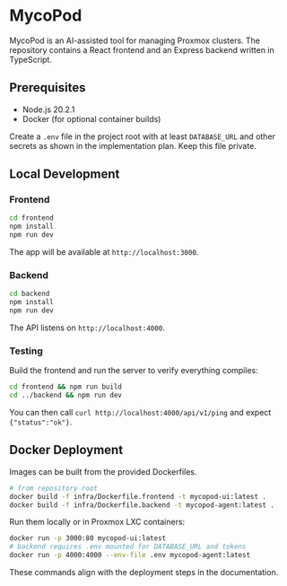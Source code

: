 # MycoPod

MycoPod is an AI-assisted tool for managing Proxmox clusters. The repository contains a React frontend and an Express backend written in TypeScript.

## Prerequisites
- Node.js 20.2.1
- Docker (for optional container builds)

Create a `.env` file in the project root with at least `DATABASE_URL` and other secrets as shown in the implementation plan. Keep this file private.

## Local Development
### Frontend
```bash
cd frontend
npm install
npm run dev
```
The app will be available at `http://localhost:3000`.

### Backend
```bash
cd backend
npm install
npm run dev
```
The API listens on `http://localhost:4000`.

### Testing
Build the frontend and run the server to verify everything compiles:
```bash
cd frontend && npm run build
cd ../backend && npm run dev
```
You can then call `curl http://localhost:4000/api/v1/ping` and expect `{"status":"ok"}`.

## Docker Deployment
Images can be built from the provided Dockerfiles.
```bash
# from repository root
docker build -f infra/Dockerfile.frontend -t mycopod-ui:latest .
docker build -f infra/Dockerfile.backend -t mycopod-agent:latest .
```
Run them locally or in Proxmox LXC containers:
```bash
docker run -p 3000:80 mycopod-ui:latest
# backend requires .env mounted for DATABASE_URL and tokens
docker run -p 4000:4000 --env-file .env mycopod-agent:latest
```

These commands align with the deployment steps in the documentation.
